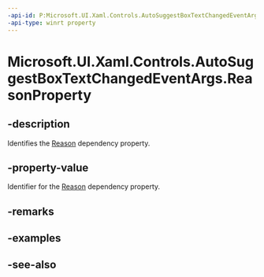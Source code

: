 ```yaml
---
-api-id: P:Microsoft.UI.Xaml.Controls.AutoSuggestBoxTextChangedEventArgs.ReasonProperty
-api-type: winrt property
---
```


<!-- Property syntax
public Windows.UI.Xaml.DependencyProperty ReasonProperty { get; }
-->

# Microsoft.UI.Xaml.Controls.AutoSuggestBoxTextChangedEventArgs.ReasonProperty

## -description
Identifies the [Reason](autosuggestboxtextchangedeventargs_reason.md) dependency property.

## -property-value
Identifier for the [Reason](autosuggestboxtextchangedeventargs_reason.md) dependency property.

## -remarks

## -examples

## -see-also
